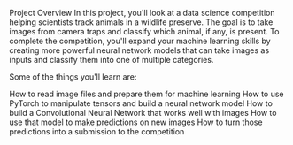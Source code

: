 Project Overview
In this project, you'll look at a data science competition helping scientists track animals in a wildlife preserve. The goal is to take images from camera traps and classify which animal, if any, is present. To complete the competition, you'll expand your machine learning skills by creating more powerful neural network models that can take images as inputs and classify them into one of multiple categories.

Some of the things you'll learn are:

How to read image files and prepare them for machine learning
How to use PyTorch to manipulate tensors and build a neural network model
How to build a Convolutional Neural Network that works well with images
How to use that model to make predictions on new images
How to turn those predictions into a submission to the competition
